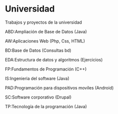 # Universidad
Trabajos y proyectos de la universidad

ABD:Ampliación de Base de Datos (Java)

AW:Aplicaciones Web (Php, Css, HTML)

BD:Base de Datos (Consultas bd)

EDA:Estructura de datos y algoritmos (Ejercicios)

FP:Fundamentos de Programación (C++)

IS:Ingenieria del software (Java)

PAD:Programación para dispositivos moviles (Android)

SC:Software corporativo (Drupal)

TP:Tecnología de la programación (Java)
